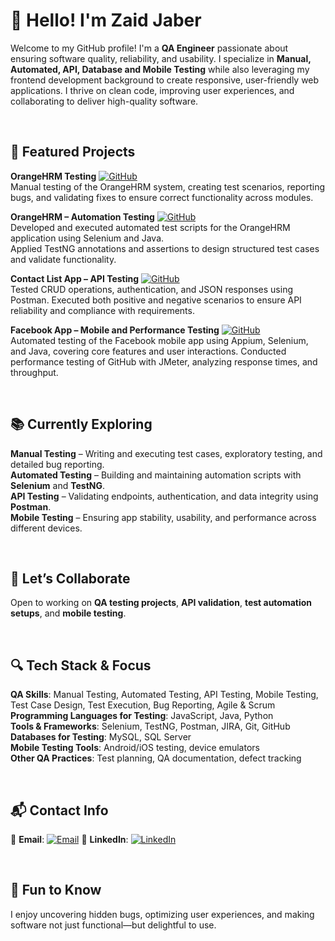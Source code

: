 # 👋 Hello! I'm Zaid Jaber

Welcome to my GitHub profile! I'm a **QA Engineer** passionate about ensuring software quality, reliability, and usability. I specialize in **Manual, Automated, API, Database and Mobile Testing** while also leveraging my frontend development background to create responsive, user-friendly web applications. I thrive on clean code, improving user experiences, and collaborating to deliver high-quality software.

<br>


## 🚀 Featured Projects

**OrangeHRM Testing** [![GitHub](https://img.shields.io/badge/GitHub-Visit-black?logo=github)](https://github.com/ZaidJaber1/Testing-OrangeHRM)  
Manual testing of the OrangeHRM system, creating test scenarios, reporting bugs, and validating fixes to ensure correct functionality across modules.

**OrangeHRM – Automation Testing** [![GitHub](https://img.shields.io/badge/GitHub-Visit-black?logo=github)](https://github.com/hannafarhoud/Automation-OrangeHRM-Project)  
Developed and executed automated test scripts for the OrangeHRM application using Selenium and Java.  
Applied TestNG annotations and assertions to design structured test cases and validate functionality.

**Contact List App – API Testing** [![GitHub](https://img.shields.io/badge/GitHub-Visit-black?logo=github)](https://github.com/ZaidJaber1/Contact-List---API-Testing)  
Tested CRUD operations, authentication, and JSON responses using Postman. Executed both positive and negative scenarios to ensure API reliability and compliance with requirements.

**Facebook App – Mobile and Performance Testing** [![GitHub](https://img.shields.io/badge/GitHub-Visit-black?logo=github)](https://github.com/ZaidJaber1/Mobile-Performance-Testing-Project)  
Automated testing of the Facebook mobile app using Appium, Selenium, and Java, covering core features and user interactions. Conducted performance testing of GitHub with JMeter, analyzing response times, and throughput. 

<br>

## 📚 Currently Exploring

**Manual Testing** – Writing and executing test cases, exploratory testing, and detailed bug reporting.<br>
**Automated Testing** – Building and maintaining automation scripts with **Selenium** and **TestNG**.<br>
**API Testing** – Validating endpoints, authentication, and data integrity using **Postman**.<br>
**Mobile Testing** – Ensuring app stability, usability, and performance across different devices.<br>

<br>

## 🤝 Let’s Collaborate

Open to working on **QA testing projects**, **API validation**, **test automation setups**, and **mobile testing**.

<br>

## 🔍 Tech Stack & Focus

**QA Skills**: Manual Testing, Automated Testing, API Testing, Mobile Testing, Test Case Design, Test Execution, Bug Reporting, Agile & Scrum<br>
**Programming Languages for Testing**: JavaScript, Java, Python<br>
**Tools & Frameworks**: Selenium, TestNG, Postman, JIRA, Git, GitHub<br>
**Databases for Testing**: MySQL, SQL Server<br>
**Mobile Testing Tools**: Android/iOS testing, device emulators<br>
**Other QA Practices**: Test planning, QA documentation, defect tracking<br>

<br>

## 📬 Contact Info

📧 **Email**: [![Email](https://img.shields.io/badge/Email-Send-lightgrey?logo=gmail)](mailto:zaidjaber105@outlook.com)
🔗 **LinkedIn**: [![LinkedIn](https://img.shields.io/badge/LinkedIn-Connect-blue?logo=linkedin)](https://linkedin.com/in/zaidjaber13)

<br>

## 🌟 Fun to Know

I enjoy uncovering hidden bugs, optimizing user experiences, and making software not just functional—but delightful to use.
